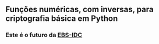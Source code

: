 ## Funções numéricas, com inversas, para  criptografia básica em Python
### Este é o futuro da [**EBS-IDC**](https://idc.ebs-systems.epizy.com/)

